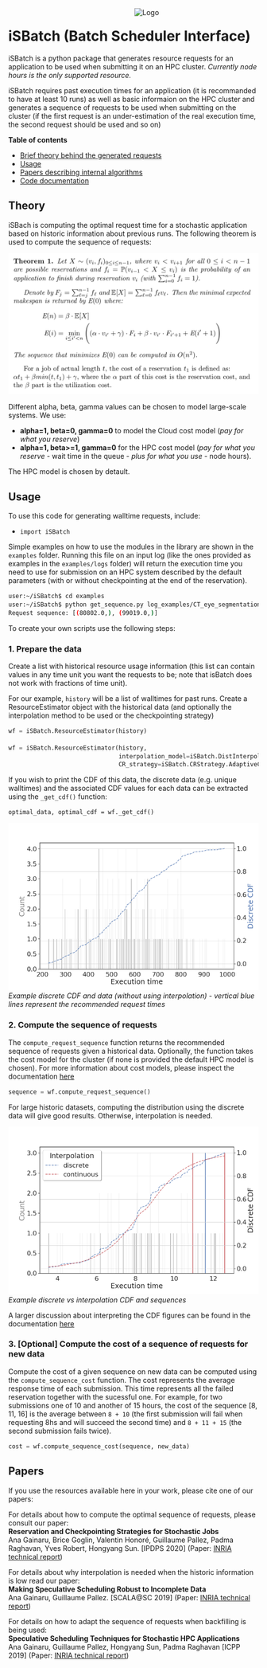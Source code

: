 <img src="https://github.com/anagainaru/iSBatch/blob/master/docs/logo.png" align="right" alt="Logo" width="250"/>

# iSBatch (Batch Scheduler Interface)

iSBatch is a python package that generates resource requests for an application to be used when submitting it on an HPC cluster. *Currently node hours is the only supported resource.*

iSBatch requires past execution times for an application (it is recommanded to have at least 10 runs) as well as basic informaion on the HPC cluster and generates a sequence of requests to be used when submitting on the cluster (if the first request is an under-estimation of the real execution time, the second request should be used and so on)

**Table of contents**
- [Brief theory behind the generated requests](#theory)
- [Usage](#usage)
- [Papers describing internal algorithms](#papers)
- [Code documentation](./docs/README.md)

## Theory

iSBach is computing the optimal request time for a stochastic application based on historic information about previous runs. The following theorem is used to compute the sequence of requests: 

![Optimal sequence](https://github.com/anagainaru/HPCWalltime/blob/master/docs/progdyn.png)

Different alpha, beta, gamma values can be chosen to model large-scale systems. We use:
 - **alpha=1, beta=0, gamma=0** to model the Cloud cost model (*pay for what you reserve*)
 - **alpha=1, beta>=1, gamma=0** for the HPC cost model (*pay for what you reserve* - wait time in the queue - *plus for what you use* - node hours).

The HPC model is chosen by detault.

## Usage

To use this code for generating walltime requests, include:
- `import iSBatch`

Simple examples on how to use the modules in the library are shown in the `examples` folder. Running this file on an input log (like the ones provided as examples in the `examples/logs` folder) will return the execution time you need to use for submission on an HPC system described by the default parameters (with or without checkpointing at the end of the reservation).

```bash
user:~/iSBatch$ cd examples
user:~/iSBatch$ python get_sequence.py log_examples/CT_eye_segmentation.log
Request sequence: [(80802.0,), (99019.0,)]
```

To create your own scripts use the following steps:

### 1. Prepare the data

Create a list with historical resource usage information (this list can contain values in any time unit you want the requests to be; note that isBatch does not work with fractions of time unit). 

For our example, `history` will be a list of walltimes for past runs. Create a ResourceEstimator object with the historical data (and optionally the interpolation method to be used or the checkpointing strategy)

```python
wf = iSBatch.ResourceEstimator(history)

wf = iSBatch.ResourceEstimator(history,
                               interpolation_model=iSBatch.DistInterpolation,
                               CR_strategy=iSBatch.CRStrategy.AdaptiveCheckpoint)
```

If you wish to print the CDF of this data, the discrete data (e.g. unique walltimes) and the associated CDF values for each data can be extracted using the `_get_cdf()` function:

```python3
optimal_data, optimal_cdf = wf._get_cdf()
```

![Example CDF](./docs/discrete_cdf.png)
*Example discrete CDF and data (without using interpolation) - vertical blue lines represent the recommended request times*

### 2. Compute the sequence of requests

The `compute_request_sequence` function returns the recommended sequence of requests given a historical data. Optionally, the function takes the cost model for the cluster (if none is provided the default HPC model is chosen). For more information about cost models, please inspect the documentation [here](./docs/README.md)

```python
sequence = wf.compute_request_sequence()
```
For large historic datasets, computing the distribution using the discrete data will give good results. Otherwise, interpolation is needed. 

![Example sequence](./docs/sequence.png)
*Example discrete vs interpolation CDF and sequences*

A larger discussion about interpreting the CDF figures can be found in the documentation [here](./docs/README.md)

### 3. [Optional] Compute the cost of a sequence of requests for new data

Compute the cost of a given sequence on new data can be computed using the `compute_sequence_cost` function. The cost represents the average response time of each submission. This time represents all the failed reservation together with the sucessful one. For example, for two submissions one of 10 and another of 15 hours, the cost of the sequence [8, 11, 16] is the average between `8 + 10` (the first submission will fail when requesting 8hs and will succeed the second time) and `8 + 11 + 15` (the second submission fails twice).

```python
cost = wf.compute_sequence_cost(sequence, new_data)
```

## Papers


If you use the resources available here in your work, please cite one of our papers:

For details about how to compute the optimal sequence of requests, please consult our paper: <br/>
**Reservation and Checkpointing Strategies for Stochastic Jobs** <br/>
Ana Gainaru, Brice Goglin, Valentin Honoré, Guillaume Pallez, Padma
Raghavan, Yves Robert, Hongyang Sun.
[IPDPS 2020] (Paper: [INRIA technical report](https://hal.inria.fr/hal-02328013/document))

For details about why interpolation is needed when the historic information is low read our paper: <br/>
**Making Speculative Scheduling Robust to Incomplete Data**<br/>
Ana Gainaru, Guillaume Pallez. 
[SCALA@SC 2019] (Paper: [INRIA technical report](https://hal.inria.fr/hal-02158598/document))<br/>


For details on how to adapt the sequence of requests when backfilling is being used: <br/>
**Speculative Scheduling Techniques for Stochastic HPC Applications**<br/>
Ana Gainaru, Guillaume Pallez, Hongyang Sun, Padma Raghavan [ICPP 2019] (Paper: [INRIA technical report](https://hal.inria.fr/hal-02158598/document))


